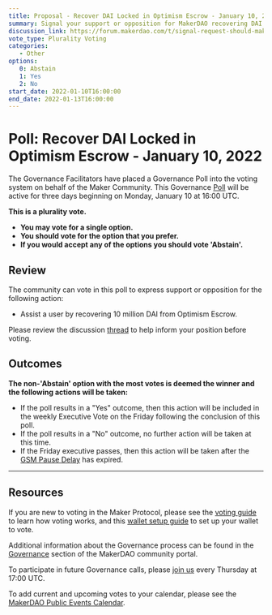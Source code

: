 ```yaml
---
title: Proposal - Recover DAI Locked in Optimism Escrow - January 10, 2022
summary: Signal your support or opposition for MakerDAO recovering DAI locked in Optimism Escrow.
discussion_link: https://forum.makerdao.com/t/signal-request-should-makerdao-assist-in-recovering-dai-locked-on-optimism-escrow/12307
vote_type: Plurality Voting
categories:
   - Other
options:
   0: Abstain
   1: Yes
   2: No
start_date: 2022-01-10T16:00:00
end_date: 2022-01-13T16:00:00
---
```

# Poll: Recover DAI Locked in Optimism Escrow - January 10, 2022

The Governance Facilitators have placed a Governance Poll into the voting system on behalf of the Maker Community. This Governance [Poll](https://community-development.makerdao.com/en/learn/governance/on-chain-gov) will be active for three days beginning on Monday, January 10 at 16:00 UTC.

**This is a plurality vote.** 
- **You may vote for a single option.**
- **You should vote for the option that you prefer.** 
- **If you would accept any of the options you should vote 'Abstain'.**

## Review

The community can vote in this poll to express support or opposition for the following action:
* Assist a user by recovering 10 million DAI from Optimism Escrow.

Please review the discussion [thread](https://forum.makerdao.com/t/signal-request-should-makerdao-assist-in-recovering-dai-locked-on-optimism-escrow/12307) to help inform your position before voting.

## Outcomes

**The non-'Abstain' option with the most votes is deemed the winner and the following actions will be taken:**
* If the poll results in a "Yes" outcome, then this action will be included in the weekly Executive Vote on the Friday following the conclusion of this poll. 
* If the poll results in a "No" outcome, no further action will be taken at this time.
* If the Friday executive passes, then this action will be taken after the [GSM Pause Delay](https://community-development.makerdao.com/en/learn/governance/param-gsm-pause-delay) has expired.

---

## Resources

If you are new to voting in the Maker Protocol, please see the [voting guide](https://community-development.makerdao.com/en/learn/governance/how-voting-works/) to learn how voting works, and this [wallet setup guide](https://community-development.makerdao.com/en/learn/governance/voting-setup/) to set up your wallet to vote.

Additional information about the Governance process can be found in the [Governance](https://community-development.makerdao.com/en/learn/governance) section of the MakerDAO community portal.

To participate in future Governance calls, please [join us](https://github.com/makerdao/community/tree/master/governance/governance-and-risk-meetings) every Thursday at 17:00 UTC.

To add current and upcoming votes to your calendar, please see the [MakerDAO Public Events Calendar](https://calendar.google.com/calendar/embed?src=makerdao.com_3efhm2ghipksegl009ktniomdk%40group.calendar.google.com&ctz=UTC&mode=week&showCalendars=0&showPrint=0).
